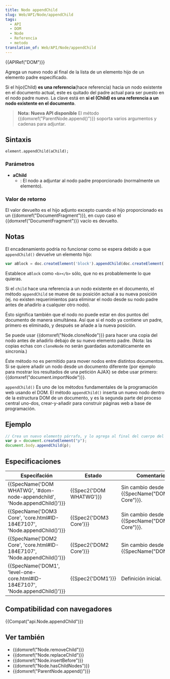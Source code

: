 ```yaml
---
title: Nodo appendChild
slug: Web/API/Node/appendChild
tags:
  - API
  - DOM
  - Node
  - Referencia
  - metodo
translation_of: Web/API/Node/appendChild
---
```


{{APIRef("DOM")}}

Agrega un nuevo nodo al final de la lista de un elemento hijo de un elemento padre especificado.

Si el hijo(Child) **es una referencia**(hace referencia) hacia un nodo existente en el documento actual, este es quitado del padre actual para ser puesto en el nodo padre nuevo. La clave está en **si el (Child) es una referencia a un nodo existente en el documento**.

> **Nota:** **Nueva API disponible**
> El método {{domxref("ParentNode.append()")}} soporta varios argumentos y cadenas para adjuntar.

## Sintaxis

```
element.appendChild(aChild);
```

### Parámetros

- **aChild**
  - : El nodo a adjuntar al nodo padre proporcionado (normalmente un elemento).

### Valor de retorno

El valor devuelto es el hijo adjunto excepto cuando el hijo proporcionado es un {{domxref("DocumentFragment")}}, en cuyo caso el {{domxref("DocumentFragment")}} vacío es devuelto.

## Notas

El encadenamiento podría no funcionar como se espera debido a que `appendChild()` devuelve un elemento hijo:

```js
var aBlock = doc.createElement('block').appendChild(doc.createElement('b'));
```

Establece `aBlock` como `<b></b>` sólo, que no es probablemente lo que quieras.

Si el `child` hace una referencia a un nodo existente en el documento, el método `appendChild` se mueve de su posición actual a su nueva posición (ej. no existen requerimientos para eliminar el nodo desde su nodo padre antes de añadirlo a cualquier otro nodo).

Ésto significa también que el nodo no puede estar en dos puntos del documento de manera simultánea. Así que si el nodo ya contiene un padre, primero es eliminado, y después se añade a la nueva posición.

Se puede usar {{domxref("Node.cloneNode")}} para hacer una copia del nodo antes de añadirlo debajo de su nuevo elemento padre. (Nota: las copias echas con `cloneNode` no serán guardadas automáticamente en sincronía.)

Éste método no es permitido para mover nodos entre distintos documentos. Si se quiere añadir un nodo desde un documento diferente (por ejemplo para mostrar los resultados de una petición AJAX) se debe usar primero:
{{domxref("document.importNode")}}.

`appendChild()` Es uno de los métodos fundamentales de la programación web usando el DOM. El método `appendChild()` inserta un nuevo nodo dentro de la estructura DOM de un documento, y es la segunda parte del proceso central uno-dos, crear-y-añadir para construir páginas web a base de programación.

## Ejemplo

```js
// Crea un nuevo elemento párrafo, y lo agrega al final del cuerpo del documento
var p = document.createElement("p");
document.body.appendChild(p);
```

## Especificaciones

| Especifación                                                                                             | Estado                           | Comentario                                         |
| -------------------------------------------------------------------------------------------------------- | -------------------------------- | -------------------------------------------------- |
| {{SpecName('DOM WHATWG', '#dom-node-appendchild', 'Node.appendChild()')}}         | {{Spec2('DOM WHATWG')}} | Sin cambio desde {{SpecName("DOM3 Core")}}. |
| {{SpecName('DOM3 Core', 'core.html#ID-184E7107', 'Node.appendChild()')}}         | {{Spec2('DOM3 Core')}}     | Sin cambio desde {{SpecName("DOM2 Core")}}. |
| {{SpecName('DOM2 Core', 'core.html#ID-184E7107', 'Node.appendChild()')}}         | {{Spec2('DOM2 Core')}}     | Sin cambio desde {{SpecName("DOM1")}}.     |
| {{SpecName('DOM1', 'level-one-core.html#ID-184E7107', 'Node.appendChild()')}} | {{Spec2('DOM1')}}         | Definición inicial.                                |

## Compatibilidad con navegadores

{{Compat("api.Node.appendChild")}}

## Ver también

- {{domxref("Node.removeChild")}}
- {{domxref("Node.replaceChild")}}
- {{domxref("Node.insertBefore")}}
- {{domxref("Node.hasChildNodes")}}
- {{domxref("ParentNode.append()")}}
